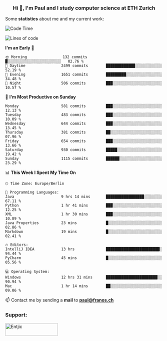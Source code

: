 <h3 align="center">Hi 👋, I'm Paul and I study computer science at ETH Zurich</h3>


Some **statistics** about me and my current work:

<!--START_SECTION:waka-->
![Code Time](http://img.shields.io/badge/Code%20Time-1%2C443%20hrs%2044%20mins-blue)

![Lines of code](https://img.shields.io/badge/From%20Hello%20World%20I%27ve%20Written-2.8%20million%20lines%20of%20code-blue)

**I'm an Early 🐤** 

```text
🌞 Morning                132 commits         █░░░░░░░░░░░░░░░░░░░░░░░░   02.76 % 
🌆 Daytime                2499 commits        █████████████░░░░░░░░░░░░   52.19 % 
🌃 Evening                1651 commits        █████████░░░░░░░░░░░░░░░░   34.48 % 
🌙 Night                  506 commits         ███░░░░░░░░░░░░░░░░░░░░░░   10.57 % 
```
📅 **I'm Most Productive on Sunday** 

```text
Monday                   581 commits         ███░░░░░░░░░░░░░░░░░░░░░░   12.13 % 
Tuesday                  483 commits         ███░░░░░░░░░░░░░░░░░░░░░░   10.09 % 
Wednesday                644 commits         ███░░░░░░░░░░░░░░░░░░░░░░   13.45 % 
Thursday                 381 commits         ██░░░░░░░░░░░░░░░░░░░░░░░   07.96 % 
Friday                   654 commits         ███░░░░░░░░░░░░░░░░░░░░░░   13.66 % 
Saturday                 930 commits         █████░░░░░░░░░░░░░░░░░░░░   19.42 % 
Sunday                   1115 commits        ██████░░░░░░░░░░░░░░░░░░░   23.29 % 
```


📊 **This Week I Spent My Time On** 

```text
🕑︎ Time Zone: Europe/Berlin

💬 Programming Languages: 
Java                     9 hrs 14 mins       █████████████████░░░░░░░░   67.11 % 
Python                   1 hr 41 mins        ███░░░░░░░░░░░░░░░░░░░░░░   12.25 % 
XML                      1 hr 30 mins        ███░░░░░░░░░░░░░░░░░░░░░░   10.89 % 
Java Properties          23 mins             █░░░░░░░░░░░░░░░░░░░░░░░░   02.86 % 
Markdown                 19 mins             █░░░░░░░░░░░░░░░░░░░░░░░░   02.41 % 

🔥 Editors: 
IntelliJ IDEA            13 hrs              ████████████████████████░   94.44 % 
PyCharm                  45 mins             █░░░░░░░░░░░░░░░░░░░░░░░░   05.56 % 

💻 Operating System: 
Windows                  12 hrs 31 mins      ███████████████████████░░   90.94 % 
Mac                      1 hr 14 mins        ██░░░░░░░░░░░░░░░░░░░░░░░   09.06 % 
```


<!--END_SECTION:waka-->

📫 Contact me by sending a **mail** to **paul@franos.ch**

<h3 align="left">Support:</h3>
<p><a href="https://ko-fi.com/Entjic"> <img align="left" src="https://cdn.ko-fi.com/cdn/kofi3.png?v=3" height="40" width="168" alt="Entjic" /></a></p>
